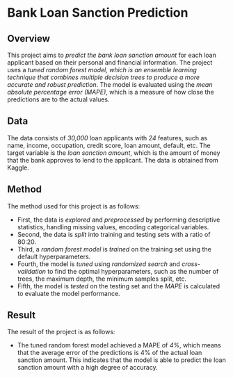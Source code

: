 # Bank Loan Sanction Prediction

## Overview
This project aims to *predict the bank loan sanction amount* for each loan applicant based on their personal and financial information. The project uses a *tuned random forest model, which is an ensemble learning technique that combines multiple decision trees to produce a more accurate and robust prediction*. The model is evaluated using the *mean absolute percentage error (MAPE)*, which is a measure of how close the predictions are to the actual values.

## Data
The data consists of *30,000* loan applicants with *24* features, such as name, income, occupation, credit score, loan amount, default, etc. The target variable is the *loan sanction amount*, which is the amount of money that the bank approves to lend to the applicant. The data is obtained from Kaggle.

## Method
The method used for this project is as follows:

- First, the data is *explored* and *preprocessed* by performing descriptive statistics, handling missing values, encoding categorical variables.
- Second, the data is *split* into training and testing sets with a ratio of 80:20.
- Third, a *random forest model* is *trained* on the training set using the default hyperparameters.
- Fourth, the model is *tuned* using *randomized search* and *cross-validation* to find the optimal hyperparameters, such as the number of trees, the maximum depth, the minimum samples split, etc.
- Fifth, the model is *tested* on the testing set and the *MAPE* is calculated to evaluate the model performance.

## Result
The result of the project is as follows:

- The tuned random forest model achieved a MAPE of *4%*, which means that the average error of the predictions is 4% of the actual loan sanction amount. This indicates that the model is able to predict the loan sanction amount with a high degree of accuracy.
